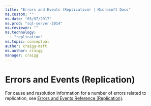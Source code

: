 ```yaml
---
title: "Errors and Events (Replication) | Microsoft Docs"
ms.custom: ""
ms.date: "03/07/2017"
ms.prod: "sql-server-2014"
ms.reviewer: ""
ms.technology: 
  - "replication"
ms.topic: conceptual
author: craigg-msft
ms.author: craigg
manager: craigg
---
```

# Errors and Events (Replication)
  For cause and resolution information for a number of errors related to replication, see [Errors and Events Reference (Replication)](../errors-and-events-reference-replication.md).  
  
